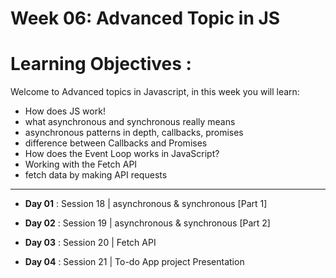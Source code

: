 # Week 06: Advanced Topic in JS

# Learning Objectives :
Welcome to Advanced topics in Javascript, in this week you will learn:

- How does JS work! 
- what asynchronous and synchronous really means
- asynchronous patterns in depth, callbacks, promises
- difference between Callbacks and Promises
- How does the Event Loop works in JavaScript?
- Working with the Fetch API
- fetch data by making API requests

<hr />

- **Day 01** : Session 18 | asynchronous & synchronous [Part 1]

- **Day 02** : Session 19 | asynchronous & synchronous [Part 2]

- **Day 03** : Session 20 | Fetch API

- **Day 04** : Session 21 | To-do App project Presentation



